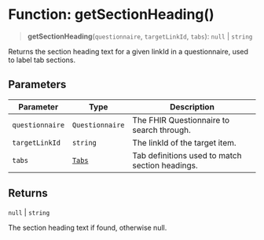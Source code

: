 # Function: getSectionHeading()

> **getSectionHeading**(`questionnaire`, `targetLinkId`, `tabs`): `null` \| `string`

Returns the section heading text for a given linkId in a questionnaire, used to label tab sections.

## Parameters

| Parameter | Type | Description |
| ------ | ------ | ------ |
| `questionnaire` | `Questionnaire` | The FHIR Questionnaire to search through. |
| `targetLinkId` | `string` | The linkId of the target item. |
| `tabs` | [`Tabs`](../type-aliases/Tabs.md) | Tab definitions used to match section headings. |

## Returns

`null` \| `string`

The section heading text if found, otherwise null.
